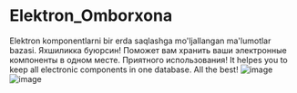 # Elektron_Omborxona
Elektron komponentlarni bir erda saqlashga mo'ljallangan ma'lumotlar bazasi. Яхшиликка буюрсин!
Поможет вам хранить ваши электронные компоненты в одном месте. Приятного использования!
It helpes you to keep all electronic components in one database. All the best!
![image](https://github.com/user-attachments/assets/125acba5-bfcd-4f37-9798-cab9c0cf4890)
![image](https://github.com/user-attachments/assets/a5528248-d5fa-4aa0-a613-5da683017fc2)

